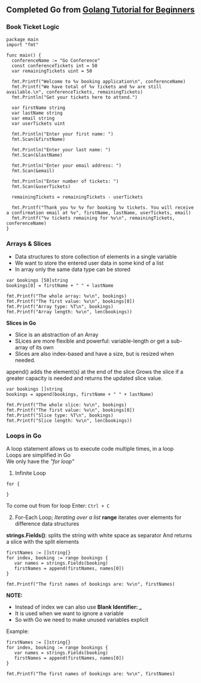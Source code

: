 ## Completed Go from [Golang Tutorial for Beginners](https://www.youtube.com/watch?v=yyUHQIec83I)

### Book Ticket Logic
```
package main
import "fmt"

func main() {
  conferenceName := "Go Conference"
  const conferenceTickets int = 50
  var remainingTickets uint = 50
  
  fmt.Printf("Welcome to %v booking application\n", conferenceName)
  fmt.Printf("We have total of %v tickets and %v are still available.\n", conferenceTickets, remainingTickets)
  fmt.Println("Get your tickets here to attend.")
  
  var firstName string
  var lastName string
  var email string
  var userTickets uint
  
  fmt.Println("Enter your first name: ")
  fmt.Scan(&firstName)

  fmt.Println("Enter your last name: ")
  fmt.Scan(&lastName)

  fmt.Println("Enter your email address: ")
  fmt.Scan(&email)

  fmt.Println("Enter number of tickets: ")
  fmt.Scan(&userTickets)
  
  remainingTickets = remainingTickets - userTickets

  fmt.Printf("Thank you %v %v for booking %v tickets. You will receive a confirmation email at %v", firstName, lastName, userTickets, email)
  fmt.Printf("%v tickets remaining for %v\n", remainingTickets, conferenceName)
}
```

### Arrays & Slices

- Data structures to store collection of elements in a single variable
- We want to store the entered user data in some kind of a list
- In array only the same data type can be stored
```
var bookings [50]string
bookings[0] = firstName + " " + lastName
```

```
fmt.Printf("The whole array: %v\n", bookings)
fmt.Printf("The first value: %v\n", bookings[0])
fmt.Printf("Array type: %T\n", bookings)
fmt.Printf("Array length: %v\n", len(bookings))
```

**Slices in Go**
- Slice is an abstraction of an Array
- SLices are more flexible and powerful:
  variable-length or get a sub-array of its own
- Slices are also index-based and have a size, but is resized when needed.

append() adds the element(s) at the end of the slice
Grows the slice if a greater capacity is needed and returns the updated slice value.

```
var bookings []string
bookings = append(bookings, firstName + " " + lastName)
```

```
fmt.Printf("The whole slice: %v\n", bookings)
fmt.Printf("The first value: %v\n", bookings[0])
fmt.Printf("Slice type: %T\n", bookings)
fmt.Printf("Slice length: %v\n", len(bookings))
```

### Loops in Go

A loop statement allows us to execute code multiple times, in a loop <br/>
Loops are simplified in Go <br/>
We only have the _"for loop"_

1. Infinite Loop
```
for {
  
}
```
To come out from for loop Enter: `Ctrl + C`

2. For-Each Loop; _Iterating over a list_
**range** iterates over elements for difference data structures

**strings.Fields()**: splits the string with white space as separator
And returns a slice with the split elements

```
firstNames := []string{}
for index, booking := range bookings {
   var names = strings.Fields(booking)
   firstNames = append(firstNames, names[0])
}

fmt.Printf("The first names of bookings are: %v\n", firstNames)
```

**NOTE:**
- Instead of index we can also use **Blank Identifier: _** 
- It is used when we want to ignore a variable
- So with Go we need to make unused variables explicit

Example:
```
firstNames := []string{}
for index, booking := range bookings {
   var names = strings.Fields(booking)
   firstNames = append(firstNames, names[0])
}

fmt.Printf("The first names of bookings are: %v\n", firstNames)
```
